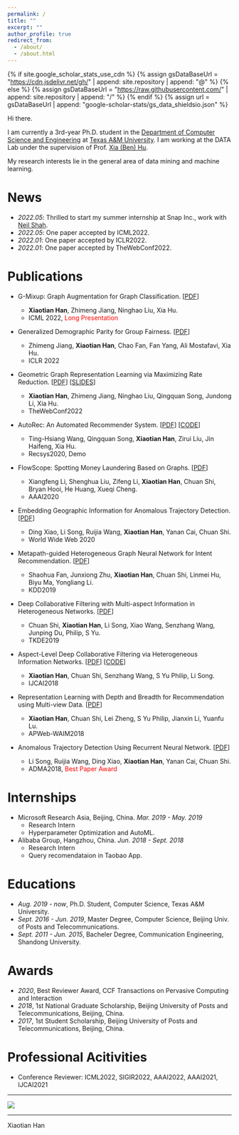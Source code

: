 ```yaml
---
permalink: /
title: ""
excerpt: ""
author_profile: true
redirect_from: 
  - /about/
  - /about.html
---
```


{% if site.google_scholar_stats_use_cdn %}
{% assign gsDataBaseUrl = "https://cdn.jsdelivr.net/gh/" | append: site.repository | append: "@" %}
{% else %}
{% assign gsDataBaseUrl = "https://raw.githubusercontent.com/" | append: site.repository | append: "/" %}
{% endif %}
{% assign url = gsDataBaseUrl | append: "google-scholar-stats/gs_data_shieldsio.json" %}

<span class='anchor' id='about-me'></span>

Hi there. 

I am currently a 3rd-year Ph.D. student in the <a href="https://engineering.tamu.edu/cse/index.html" target="_blank">Department of Computer Science and Engineering</a> at <a href="https://www.tamu.edu" target="_blank">Texas A&M University</a>. I am working at the DATA Lab under the supervision of Prof. <a href="https://cs.rice.edu/~xh37/index.html" target="_blank">Xia (Ben) Hu</a>.

My research interests lie in the general area of data mining and machine learning.



<!-- My research interest includes neural machine translation and computer vision. I have published more than 100 papers at the top international AI conferences with total <a href='https://scholar.google.com/citations?user=DhtAFkwAAAAJ'>google scholar citations <strong><span id='total_cit'>260000+</span></strong></a> (You can also use google scholar badge <a href='https://scholar.google.com/citations?user=DhtAFkwAAAAJ'><img src="https://img.shields.io/endpoint?url={{ url | url_encode }}&logo=Google%20Scholar&labelColor=f6f6f6&color=9cf&style=flat&label=citations"></a>). -->


# News
- *2022.05*: Thrilled to start my summer internship at Snap Inc., work with [Neil Shah](http://nshah.net/). 
- *2022.05*: One paper accepted by ICML2022. 
- *2022.01*: One paper accepted by ICLR2022. 
- *2022.01*: One paper accepted by TheWebConf2022. 

<!-- # Selected Publications 

<div class='paper-box'><div class='paper-box-image'><div><div class="badge">CVPR 2016</div><img src='images/500x300.png' alt="sym" width="100%"></div></div>
<div class='paper-box-text' markdown="1">

[Deep Residual Learning for Image Recognition](https://openaccess.thecvf.com/content_cvpr_2016/papers/He_Deep_Residual_Learning_CVPR_2016_paper.pdf)

**Kaiming He**, Xiangyu Zhang, Shaoqing Ren, Jian Sun

[**Project**](https://scholar.google.com/citations?view_op=view_citation&hl=zh-CN&user=DhtAFkwAAAAJ&citation_for_view=DhtAFkwAAAAJ:ALROH1vI_8AC) <strong><span class='show_paper_citations' data='DhtAFkwAAAAJ:ALROH1vI_8AC'></span></strong>
- Lorem ipsum dolor sit amet, consectetur adipiscing elit. Vivamus ornare aliquet ipsum, ac tempus justo dapibus sit amet. 
</div>
</div> -->


# Publications 

<!-- - [**Preprint**] [G-Mixup: Graph Augmentation for Graph Classification](https://arxiv.org/pdf/2202.07179.pdf). **Xiaotian Han**, Zhimeng Jiang, Ninghao Liu, Xia Hu.
- [**TheWebConf2022**] [Geometric Graph Representation Learning via Maximizing Rate Reduction](https://doi.org/10.1145/3485447.3512170). **Xiaotian Han**, Zhimeng Jiang, Ninghao Liu, Qingquan Song, Jundong Li, Xia Hu. [slides](/files/WWW2022_slides.pdf)
- [**Recsys2020**] [AutoRec: An Automated Recommender System]() (Demo). Ting-Hsiang Wang, Qingquan Song, **Xiaotian Han**, Zirui Liu, Jin Haifeng, Xia Hu. [code](https://github.com/datamllab/AutoRec)
- [**AAAI2020**] [FlowScope: Spotting Money Laundering Based on Graphs](). Xiangfeng Li, Shenghua Liu, Zifeng Li, **Xiaotian Han**, Chuan Shi, Bryan Hooi, He Huang, Xueqi Cheng.
- [**World Wide Web 2020**] [Embedding geographic information for anomalous trajectory detection](). Ding Xiao, Li Song, Ruijia Wang, **Xiaotian Han**, Yanan Cai, Chuan Shi.
- [**KDD2019**] [Metapath-guided heterogeneous graph neural network for intent recommendation](). Shaohua Fan, Junxiong Zhu, **Xiaotian Han**, Chuan Shi, Linmei Hu, Biyu Ma, Yongliang Li.
- [**TKDE2019**] [Deep collaborative filtering with multi-aspect information in heterogeneous networks](). Chuan Shi, **Xiaotian Han**, Li Song, Xiao Wang, Senzhang Wang, Junping Du, Philip, S Yu.
- [**IJCAI2018**] [Aspect-Level Deep Collaborative Filtering via Heterogeneous Information Networks](https://www.ijcai.org/proceedings/2018/0471.pdf). **Xiaotian Han**, Chuan Shi, Senzhang Wang, S Yu Philip, Li Song. [code](https://github.com/ahxt/NeuACF)
- [**APWeb-WAIM2018**] [Representation learning with depth and breadth for recommendation using multi-view data](http://www.shichuan.org/doc/57.pdf). **Xiaotian Han**, Chuan Shi, Lei Zheng, S Yu Philip, Jianxin Li, Yuanfu Lu. 
- [**ADMA2018**][Anomalous Trajectory Detection Using Recurrent Neural Network](http://shichuan.org/doc/60.pdf). Li Song, Ruijia Wang, Ding Xiao, **Xiaotian Han**, Yanan Cai, Chuan Shi. (<span style="color:red">Best paper award</span>) -->
<!-- - [****][](). -->


- G-Mixup: Graph Augmentation for Graph Classification. [[PDF](https://arxiv.org/abs/2202.07179)] 
  - **Xiaotian Han**, Zhimeng Jiang, Ninghao Liu, Xia Hu.
  - ICML 2022,  <span style="color:red">Long Presentation</span>

- Generalized Demographic Parity for Group Fairness. [[PDF](https://openreview.net/pdf?id=YigKlMJwjye)] 
  - Zhimeng Jiang, **Xiaotian Han**, Chao Fan, Fan Yang, Ali Mostafavi, Xia Hu.
  - ICLR 2022 

- Geometric Graph Representation Learning via Maximizing Rate Reduction. [[PDF](https://doi.org/10.1145/3485447.3512170)] [[SLIDES](/files/WWW2022_slides.pdf)]
  - **Xiaotian Han**, Zhimeng Jiang, Ninghao Liu, Qingquan Song, Jundong Li, Xia Hu. 
  - TheWebConf2022

- AutoRec: An Automated Recommender System. [[PDF](https://dl.acm.org/doi/abs/10.1145/3383313.3411529)] [[CODE](https://github.com/datamllab/AutoRec)]
  - Ting-Hsiang Wang, Qingquan Song, **Xiaotian Han**, Zirui Liu, Jin Haifeng, Xia Hu. 
  - Recsys2020, Demo

- FlowScope: Spotting Money Laundering Based on Graphs. [[PDF](https://ojs.aaai.org/index.php/AAAI/article/view/5906)]
  - Xiangfeng Li, Shenghua Liu, Zifeng Li, **Xiaotian Han**, Chuan Shi, Bryan Hooi, He Huang, Xueqi Cheng.
  - AAAI2020

- Embedding Geographic Information for Anomalous Trajectory Detection. [[PDF](https://link.springer.com/article/10.1007/s11280-020-00812-z)]
  - Ding Xiao, Li Song, Ruijia Wang, **Xiaotian Han**, Yanan Cai, Chuan Shi.
  - World Wide Web 2020

- Metapath-guided Heterogeneous Graph Neural Network for Intent Recommendation. [[PDF](https://dl.acm.org/doi/abs/10.1145/3292500.3330673)] 
  - Shaohua Fan, Junxiong Zhu, **Xiaotian Han**, Chuan Shi, Linmei Hu, Biyu Ma, Yongliang Li.
  - KDD2019

- Deep Collaborative Filtering with Multi-aspect Information in Heterogeneous Networks. [[PDF](https://arxiv.org/abs/1909.06627)]
  - Chuan Shi, **Xiaotian Han**, Li Song, Xiao Wang, Senzhang Wang, Junping Du, Philip, S Yu.
  - TKDE2019

- Aspect-Level Deep Collaborative Filtering via Heterogeneous Information Networks. [[PDF](https://www.ijcai.org/proceedings/2018/0471.pdf)]  [[CODE](https://github.com/ahxt/NeuACF)]
  - **Xiaotian Han**, Chuan Shi, Senzhang Wang, S Yu Philip, Li Song. 
  - IJCAI2018

- Representation Learning with Depth and Breadth for Recommendation using Multi-view Data. [[PDF](http://www.shichuan.org/doc/57.pdf)] 
  - **Xiaotian Han**, Chuan Shi, Lei Zheng, S Yu Philip, Jianxin Li, Yuanfu Lu. 
  - APWeb-WAIM2018

- Anomalous Trajectory Detection Using Recurrent Neural Network. [[PDF](http://shichuan.org/doc/60.pdf)]
  - Li Song, Ruijia Wang, Ding Xiao, **Xiaotian Han**, Yanan Cai, Chuan Shi. 
  - ADMA2018, <span style="color:red">Best Paper Award</span>


# Internships
<!-- - *Mar. 2019 - May. 2019*, Microsoft Research Asia, Beijing, China. Hyperparameter Optimization and AutoML.
- *Jun. 2018 - Sept. 2018*, Alibaba Group, Hangzhou, China. Query recomendataion in Taobao App. -->
- Microsoft Research Asia, Beijing, China. *Mar. 2019 - May. 2019*
  - Research Intern
  - Hyperparameter Optimization and AutoML.
- Alibaba Group, Hangzhou, China. *Jun. 2018 - Sept. 2018*
  - Research Intern
  - Query recomendataion in Taobao App.



# Educations
- *Aug. 2019 - now*, Ph.D. Student, Computer Science, Texas A&M University.
- *Sept. 2016 - Jun. 2019*, Master Degree, Computer Science, Beijing Univ. of Posts and Telecommunications.
- *Sept. 2011 - Jun. 2015*, Bacheler Degree, Communication Engineering, Shandong University.


<!-- # Invited Talks
- *2021.06*, Lorem ipsum dolor sit amet, consectetur adipiscing elit. Vivamus ornare aliquet ipsum, ac tempus justo dapibus sit amet. 
- *2021.03*, Lorem ipsum dolor sit amet, consectetur adipiscing elit. Vivamus ornare aliquet ipsum, ac tempus justo dapibus sit amet.  \| [\[video\]](https://github.com/) -->


# Awards
- *2020*, Best Reviewer Award, CCF Transactions on Pervasive Computing and Interaction
- *2018*, 1st  National Graduate Scholarship, Beijing University of Posts and Telecommunications, Beijing, China.
- *2017*, 1st  Student Scholarship, Beijing University of Posts and Telecommunications, Beijing, China.


# Professional Acitivities
- Conference Reviewer: ICML2022, SIGIR2022, AAAI2022, AAAI2021, IJCAI2021

----
<!-- <div class="footer">
    <div class="row">
          <script type="text/javascript" id="clustrmaps" src="//cdn.clustrmaps.com/map_v2.js?cl=ffffff&w=300&t=m&d=91g_Uih-7fadH9madF_Vex1LQXOVlduL5aeBBSKXgXA"></script>
    </div>
</div> -->
<div class="footer">
    <div class="center">
        <a><img src="//clustrmaps.com/map_v2.png?cl=ffffff&w=a&t=m&d=91g_Uih-7fadH9madF_Vex1LQXOVlduL5aeBBSKXgXA&co=2d78ad&ct=ffffff" /></a>
    </div>
</div>




---
Xiaotian Han


